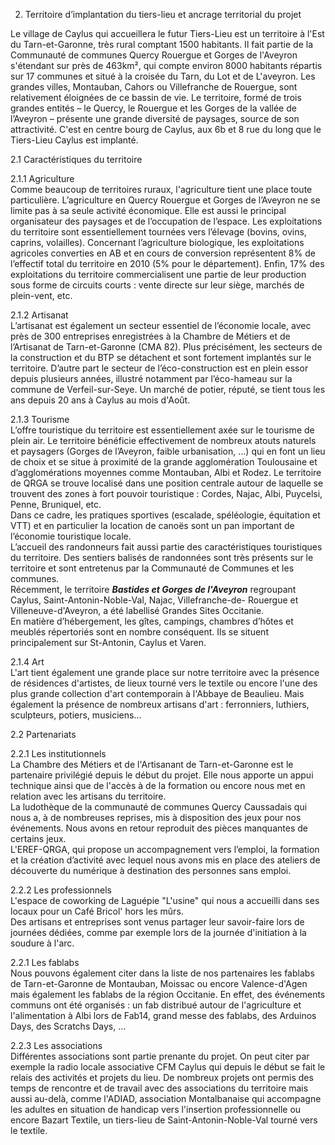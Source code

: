 2. Territoire d’implantation du tiers-lieu et ancrage territorial du projet  

Le village de Caylus qui accueillera le futur Tiers-Lieu est un territoire à l'Est du Tarn-et-Garonne, très rural comptant 1500 habitants. Il fait partie de la Communauté de communes Quercy Rouergue et Gorges de l'Aveyron s'étendant sur près de 463km², qui compte environ 8000 habitants répartis sur 17 communes et situé à la croisée du Tarn, du Lot et de L'aveyron. Les grandes villes, Montauban, Cahors ou Villefranche de Rouergue, sont relativement éloignées de ce bassin de vie. Le territoire, formé de trois grandes entités – le Quercy, le Rouergue et les Gorges de la vallée de l’Aveyron – présente une grande diversité de paysages, source de son attractivité.  C'est en centre bourg de Caylus, aux 6b et 8 rue du long que le Tiers-Lieu Caylus est implanté.

2.1 Caractéristiques du territoire  

2.1.1 Agriculture  
Comme beaucoup de territoires ruraux, l'agriculture tient une place toute particulière. L’agriculture en Quercy Rouergue et Gorges de l’Aveyron ne se limite pas à sa seule activité économique. Elle est aussi le principal organisateur des paysages et de l’occupation de l’espace. Les exploitations du territoire sont essentiellement tournées vers l’élevage (bovins, ovins, caprins, volailles). Concernant l’agriculture biologique, les exploitations agricoles converties en AB et en cours de conversion représentent 8% de l’effectif total du territoire en 2010 (5% pour le département). Enfin, 17% des exploitations du territoire commercialisent une partie de leur production sous forme de circuits courts : vente directe sur leur siège, marchés de plein-vent, etc. 

2.1.2 Artisanat  
L’artisanat est également un secteur essentiel de l’économie locale, avec près de 300 entreprises enregistrées à la Chambre de Métiers et de l’Artisanat de Tarn-et-Garonne (CMA 82). Plus précisément, les secteurs de la construction et du BTP se détachent et sont fortement implantés sur le territoire. D’autre part le secteur de l’éco-construction est en plein essor depuis plusieurs années, illustré notamment par l’éco-hameau sur la commune de Verfeil-sur-Seye. Un marché de potier, réputé, se tient tous les ans depuis 20 ans à Caylus au mois d'Août. 

2.1.3 Tourisme  
L’offre touristique du territoire est essentiellement axée sur le tourisme de plein air. Le territoire bénéficie effectivement de nombreux atouts naturels et paysagers (Gorges de l’Aveyron, faible urbanisation, …) qui en font un lieu de choix et se situe à proximité de la grande agglomération Toulousaine et d’agglomérations moyennes comme Montauban, Albi et Rodez. Le territoire de QRGA se trouve localisé dans une position centrale autour de laquelle se trouvent des zones à fort pouvoir touristique : Cordes, Najac, Albi, Puycelsi, Penne, Bruniquel, etc.  
Dans ce cadre, les pratiques sportives (escalade, spéléologie, équitation et VTT) et en particulier la location de canoës sont un pan important de l’économie touristique locale.  
L’accueil des randonneurs fait aussi partie des caractéristiques touristiques du territoire. Des sentiers balisés de randonnées sont très présents sur le territoire et sont entretenus par la Communauté de Communes et les communes.  
Récemment, le territoire ***Bastides et Gorges de l'Aveyron*** regroupant Caylus, Saint-Antonin-Noble-Val, Najac, Villefranche-de- Rouergue et Villeneuve-d'Aveyron, a été labellisé Grandes Sites Occitanie.  
En matière d’hébergement, les gîtes, campings, chambres d’hôtes et meublés répertoriés sont en nombre conséquent. Ils se situent principalement sur St-Antonin, Caylus et Varen.

2.1.4 Art  
L'art tient également une grande place sur notre territoire avec la présence de résidences d'artistes, de lieux tourné vers le textile ou encore l'une des plus grande collection d'art contemporain à l'Abbaye de Beaulieu. Mais également la présence de nombreux artisans d'art : ferronniers, luthiers, sculpteurs, potiers, musiciens...

2.2 Partenariats  

2.2.1 Les institutionnels  
La Chambre des Métiers et de l'Artisanant de Tarn-et-Garonne est le partenaire privilégié depuis le début du projet. Elle nous apporte un appui technique ainsi que de l'accès à de la formation ou encore nous met en relation avec les artisans du territoire.  
La ludothèque de la communauté de communes Quercy Caussadais qui nous a, à de nombreuses reprises, mis à disposition des jeux pour nos événements. Nous avons en retour reproduit des pièces manquantes de certains jeux.  
L'EREF-QRGA, qui propose un accompagnement vers l’emploi, la formation et la création d’activité avec lequel nous avons mis en place des ateliers de découverte du numérique à destination des personnes sans emploi.

2.2.2 Les professionnels  
L'espace de coworking de Laguépie "L'usine" qui nous a accueilli dans ses locaux pour un Café Bricol' hors les mûrs.  
Des artisans et entreprises sont venus partager leur savoir-faire lors de journées dédiées, comme par exemple lors de la journée d'initiation à la soudure à l'arc.  

2.2.1 Les fablabs  
Nous pouvons également citer dans la liste de nos partenaires les fablabs de Tarn-et-Garonne de Montauban, Moissac ou encore Valence-d'Agen mais également les fablabs de la région Occitanie. En effet, des événements communs ont été organisés : un fab distribué autour de l'agriculture et l'alimentation à Albi lors de Fab14, grand messe des fablabs, des Arduinos Days, des Scratchs Days, ...  

2.2.3 Les associations  
Différentes associations sont partie prenante du projet. On peut citer par exemple la radio locale associative CFM Caylus qui depuis le début se fait le relais des activités et projets du lieu. De nombreux projets ont permis des temps de rencontre et de travail avec des associations du territoire mais aussi au-delà, comme l'ADIAD, association Montalbanaise qui accompagne les adultes en situation de handicap vers l'insertion professionnelle ou encore Bazart Textile, un tiers-lieu de Saint-Antonin-Noble-Val tourné vers le textile.
